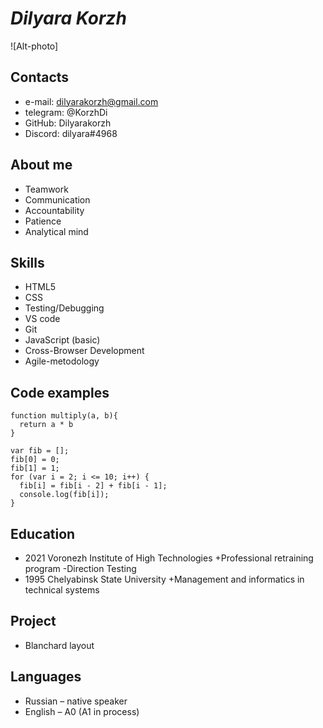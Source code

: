 # ***Dilyara Korzh***
![Alt-photo]
## **Contacts**
* e-mail: dilyarakorzh@gmail.com
* telegram: @KorzhDi
* GitHub: Dilyarakorzh
* Discord: dilyara#4968
## **About me**
* Teamwork
* Communication
* Accountability
* Patience
* Analytical mind
## **Skills**
* HTML5
* CSS
* Testing/Debugging
* VS code
* Git
* JavaScript (basic)
* Cross-Browser Development
* Agile-metodology
## **Code examples**
```
function multiply(a, b){
  return a * b 
}

var fib = [];
fib[0] = 0;
fib[1] = 1;
for (var i = 2; i <= 10; i++) {
  fib[i] = fib[i - 2] + fib[i - 1];
  console.log(fib[i]);
}
```
## **Education**
* 2021 Voronezh Institute of High Technologies
    +Professional retraining program
        -Direction Testing
* 1995 Chelyabinsk State University
    +Management and informatics in technical systems
## **Project**
* Blanchard layout
## **Languages**
* Russian – native speaker
* English – A0 (A1 in process)





